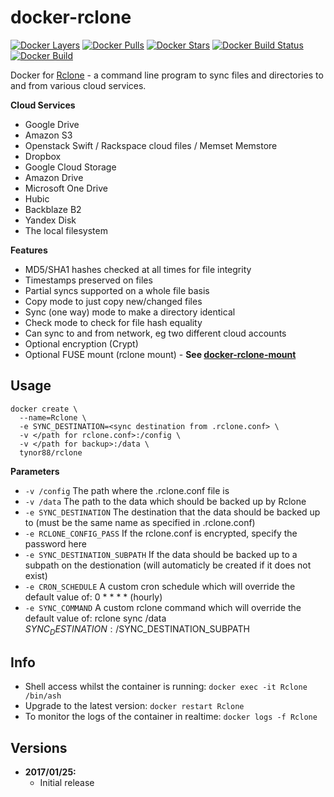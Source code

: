 [appurl]: https://rclone.org/
[microbadger]: https://microbadger.com/images/tynor88/rclone
[dockerstore]: https://store.docker.com/community/images/tynor88/rclone
[docker-rclone-mount]: https://github.com/tynor88/docker-rclone-mount

# docker-rclone
[![Docker Layers](https://images.microbadger.com/badges/image/tynor88/rclone.svg)][microbadger]
[![Docker Pulls](https://img.shields.io/docker/pulls/tynor88/rclone.svg)][dockerstore]
[![Docker Stars](https://img.shields.io/docker/stars/tynor88/rclone.svg)][dockerstore]
[![Docker Build Status](https://img.shields.io/docker/build/tynor88/rclone.svg)][dockerstore]
[![Docker Build](https://img.shields.io/docker/automated/tynor88/rclone.svg)][dockerstore]

Docker for [Rclone][appurl] - a command line program to sync files and directories to and from various cloud services.

**Cloud Services**
* Google Drive
* Amazon S3
* Openstack Swift / Rackspace cloud files / Memset Memstore
* Dropbox
* Google Cloud Storage
* Amazon Drive
* Microsoft One Drive
* Hubic
* Backblaze B2
* Yandex Disk
* The local filesystem

**Features**

* MD5/SHA1 hashes checked at all times for file integrity
* Timestamps preserved on files
* Partial syncs supported on a whole file basis
* Copy mode to just copy new/changed files
* Sync (one way) mode to make a directory identical
* Check mode to check for file hash equality
* Can sync to and from network, eg two different cloud accounts
* Optional encryption (Crypt)
* Optional FUSE mount (rclone mount) - **See [docker-rclone-mount][docker-rclone-mount]**

## Usage

```
docker create \
  --name=Rclone \
  -e SYNC_DESTINATION=<sync destination from .rclone.conf> \
  -v </path for rclone.conf>:/config \
  -v </path for backup>:/data \
  tynor88/rclone
```

**Parameters**

* `-v /config` The path where the .rclone.conf file is
* `-v /data` The path to the data which should be backed up by Rclone
* `-e SYNC_DESTINATION` The destination that the data should be backed up to (must be the same name as specified in .rclone.conf)
* `-e RCLONE_CONFIG_PASS` If the rclone.conf is encrypted, specify the password here
* `-e SYNC_DESTINATION_SUBPATH` If the data should be backed up to a subpath on the destionation (will automaticly be created if it does not exist)
* `-e CRON_SCHEDULE` A custom cron schedule which will override the default value of: 0 * * * * (hourly)
* `-e SYNC_COMMAND` A custom rclone command which will override the default value of: rclone sync /data $SYNC_DESTINATION:/$SYNC_DESTINATION_SUBPATH


## Info

* Shell access whilst the container is running: `docker exec -it Rclone /bin/ash`
* Upgrade to the latest version: `docker restart Rclone`
* To monitor the logs of the container in realtime: `docker logs -f Rclone`

## Versions

+ **2017/01/25:**
  * Initial release
